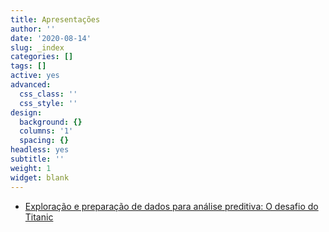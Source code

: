 ```yaml
---
title: Apresentações
author: ''
date: '2020-08-14'
slug: _index
categories: []
tags: []
active: yes
advanced:
  css_class: ''
  css_style: ''
design:
  background: {}
  columns: '1'
  spacing: {}
headless: yes
subtitle: ''
weight: 1
widget: blank
---
```


* [Exploração e preparação de dados para análise preditiva: O desafio do Titanic](/home/presentations/titanic_datawrangling.html)<br><br>